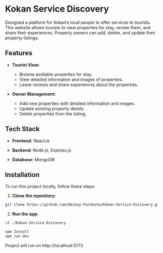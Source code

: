 # Kokan Service Discovery

Designed a platform for Kokan’s local people to offer services to tourists. This website allows tourists to view properties for stay, review them, and share their experiences. Property owners can add, delete, and update their property listings.

## Features

- **Tourist View:**
  - Browse available properties for stay.
  - View detailed information and images of properties.
  - Leave reviews and share experiences about the properties.

- **Owner Management:**
  - Add new properties with detailed information and images.
  - Update existing property details.
  - Delete properties from the listing.

## Tech Stack

- **Frontend:** ReactJs

- **Backend:**
   Node.js,
   Express.js

- **Database:**
   MongoDB

## Installation

To run this project locally, follow these steps:

1. **Clone the repository:**
```sh
git clone https://github.com/Akshay-Pachkate/Kokan-Service-Discovery.git
```

2. **Run the app:**
```sh
cd ./Kokan-Service-Discovery

npm Install
npm run dev

```
Project will run on http://localhost:5173
